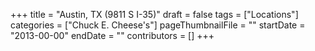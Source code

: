 +++
title = "Austin, TX (9811 S I-35)"
draft = false
tags = ["Locations"]
categories = ["Chuck E. Cheese's"]
pageThumbnailFile = ""
startDate = "2013-00-00"
endDate = ""
contributors = []
+++
